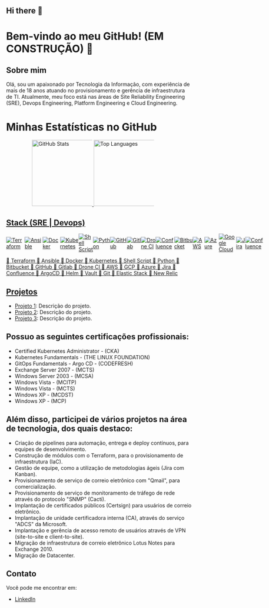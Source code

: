 ## Hi there 👋

<!--
**Tiago-TSG/tiago-tsg** is a ✨ _special_ ✨ repository because its `README.md` (this file) appears on your GitHub profile.

Here are some ideas to get you started:

- 🔭 I’m currently working on ...
- 🌱 I’m currently learning ...
- 👯 I’m looking to collaborate on ...
- 🤔 I’m looking for help with ...
- 💬 Ask me about ...
- 📫 How to reach me: ...
- 😄 Pronouns: ...
- ⚡ Fun fact: ...
-->

# Bem-vindo ao meu GitHub! (EM CONSTRUÇÃO) 🚧

## Sobre mim
    
Olá, sou um apaixonado por Tecnologia da Informação, com experiência de mais de 18 anos atuando no provisionamento e gerência de infraestrutura de TI. Atualmente, meu foco está nas áreas de Site Reliability Engineering (SRE), Devops Engineering, Platform Engineering e Cloud Engineering.

# Minhas Estatísticas no GitHub

<div style="display: flex; align-items: center; justify-content: space-around;">
  <a href="https://github.com/Tiago-TSG">
  <img height="180em" src="https://github-readme-stats.vercel.app/api?username=tiago-tsg&show_icons=true&theme=radical" alt="GitHub Stats" style="max-width: 45%;" />
  <img height="180em" src="https://github-readme-stats.vercel.app/api/top-langs/?username=tiago-tsg&layout=compact&theme=radical" alt="Top Languages" style="max-width: 45%;" />
</div>

## Stack (SRE | Devops)

<div style="display: flex; align-items: center; justify-content: space-around;">

  <img src="https://img.icons8.com/color/48/000000/terraform.png" alt="Terraform" style="max-width: 10%;" />
   <img src="https://img.icons8.com/color/48/000000/ansible.png" alt="Ansible" style="max-width: 10%;" />
  <img src="https://img.icons8.com/color/48/000000/docker.png" alt="Docker" style="max-width: 10%;" />
  <img src="https://img.icons8.com/color/48/000000/kubernetes.png" alt="Kubernetes" style="max-width: 10%;" />
  <img src="https://img.icons8.com/color/48/000000/console.png" alt="Shell Script" style="max-width: 10%;" />
  <img src="https://img.icons8.com/color/48/000000/python.png" alt="Python" style="max-width: 10%;" /> 
  <img src="https://img.icons8.com/color/48/000000/github.png" alt="GitHub" style="max-width: 10%;" />
  <img src="https://img.icons8.com/color/48/000000/gitlab.png" alt="Gitlab" style="max-width: 10%;" />
  <img src="https://img.icons8.com/color/48/000000/drone.png" alt="Drone CI" style="max-width: 10%;" />
  <img src="https://img.icons8.com/color/48/000000/confluence.png" alt="Confluence" style="max-width: 10%;" />
  <img src="https://img.icons8.com/color/48/000000/bitbucket.png" alt="Bitbucket" style="max-width: 10%;" />
  <img src="https://img.icons8.com/color/48/000000/amazon-web-services.png" alt="AWS" style="max-width: 10%;" />
  <img src="https://img.icons8.com/color/48/000000/azure-1.png" alt="Azure" style="max-width: 10%;" />
  <img src="https://img.icons8.com/color/48/000000/google-cloud.png" alt="Google Cloud" style="max-width: 10%;" />
  <img src="https://img.icons8.com/color/48/000000/jira.png" alt="Jira" style="max-width: 10%;" />
  <img src="https://img.icons8.com/color/48/000000/confluence.png" alt="Confluence" style="max-width: 10%;" />
 
</div>

🔹 Terraform
🔹 Ansible
🔹 Docker
🔹 Kubernetes
🔹 Shell Script
🔹 Python
🔹 Bitbucket 
🔹 GitHub
🔹 Gitlab
🔹 Drone CI
🔹 AWS
🔹 GCP
🔹 Azure
🔹 Jira
🔹 Confluence
🔹 ArgoCD 
🔹 Helm
🔹 Vault
🔹 Git
🔹 Elastic Stack
🔹 New Relic

## Projetos
- [Projeto 1](https://github.com/seu-usuario/projeto1): Descrição do projeto.
- [Projeto 2](https://github.com/seu-usuario/projeto2): Descrição do projeto.
- [Projeto 3](https://github.com/seu-usuario/projeto3): Descrição do projeto.

## Possuo as seguintes certificações profissionais:

- Certified Kubernetes Administrator - (CKA)
- Kubernetes Fundamentals - (THE LINUX FOUNDATION)
- GitOps Fundamentals - Argo CD - (CODEFRESH)
- Exchange Server 2007 - (MCTS)
- Windows Server 2003 - (MCSA)
- Windows Vista - (MCITP)
- Windows Vista - (MCTS)
- Windows XP - (MCDST)
- Windows XP - (MCP)

## Além disso, participei de vários projetos na área de tecnologia, dos quais destaco:

- Criação de pipelines para automação, entrega e deploy contínuos, para equipes de desenvolvimento.
- Construção de módulos com o Terraform, para o provisionamento de infraestrutura (IaC).
- Gestão de equipe, como a utilização de metodologias ágeis (Jira com Kanban).
- Provisionamento de serviço de correio eletrônico com "Qmail", para comercialização.
- Provisionamento de serviço de monitoramento de tráfego de rede através do protocolo "SNMP" (Cacti).
- Implantação de certificados públicos (Certsign) para usuários de correio eletrônico.
- Implantação de unidade certificadora interna (CA), através do serviço "ADCS" da Microsoft.
- Implantação e gerência de acesso remoto de usuários através de VPN (site-to-site e client-to-site).
- Migração de infraestrutura de correio eletrônico Lotus Notes para Exchange 2010.
- Migração de Datacenter.

## Contato
Você pode me encontrar em:
- [LinkedIn](https://www.linkedin.com/in/tiagotsg/)
